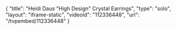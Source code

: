 {
    "title": "Heidi Daus \"High Design\" Crystal Earrings",
    "type": "solo",
    "layout": "iframe-static",
    "videoId": "112336448",
    "url": "\/tvpembed\/112336448"
}
